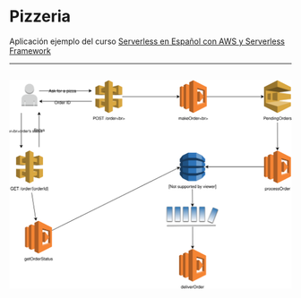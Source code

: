 # Pizzeria
Aplicación ejemplo del curso [Serverless en Español con AWS y Serverless Framework](https://www.udemy.com/serverless-en-espanol/)





---
![Arquitectura](https://github.com/amar1n/Pizzeria/blob/master/Pizzeria.svg)
---